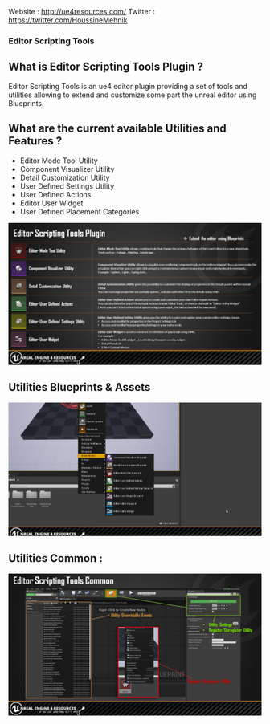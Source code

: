 Website : http://ue4resources.com/ 
Twitter : https://twitter.com/HoussineMehnik

### Editor Scripting Tools

## What is Editor Scripting Tools Plugin ?

Editor Scripting Tools is an ue4 editor plugin providing a set of tools and utilities allowing to extend and customize some part the unreal editor using Blueprints.

## What are the current available Utilities and Features ?

- Editor Mode Tool Utility
- Component Visualizer Utility
- Detail Customization Utility
- User Defined Settings Utility
- User Defined Actions
- Editor User Widget
- User Defined Placement Categories

![Utilities](Doc/EST_Plugin.png)

## Utilities Blueprints & Assets

![Assets Category](Doc/EST_Assets.png)

## Utilities Common :

![Utilities Common](Doc/EST_Common.png)
       
